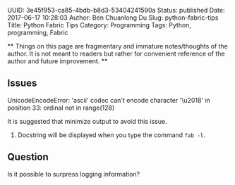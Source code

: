 UUID: 3e45f953-ca85-4bdb-b8d3-53404241590a
Status: published
Date: 2017-06-17 10:28:03
Author: Ben Chuanlong Du
Slug: python-fabric-tips
Title: Python Fabric Tips
Category: Programming
Tags: Python, programming, Fabric

**
Things on this page are
fragmentary and immature notes/thoughts of the author.
It is not meant to readers
but rather for convenient reference of the author and future improvement.
**

## Issues

UnicodeEncodeError: 'ascii' codec can't encode character '\u2018' in position 33: ordinal not in range(128)

It is suggested that minimize output to avoid this issue. 

1. Docstring will be displayed when you type the command `fab -l`.

## Question

Is it possible to surpress logging information?
